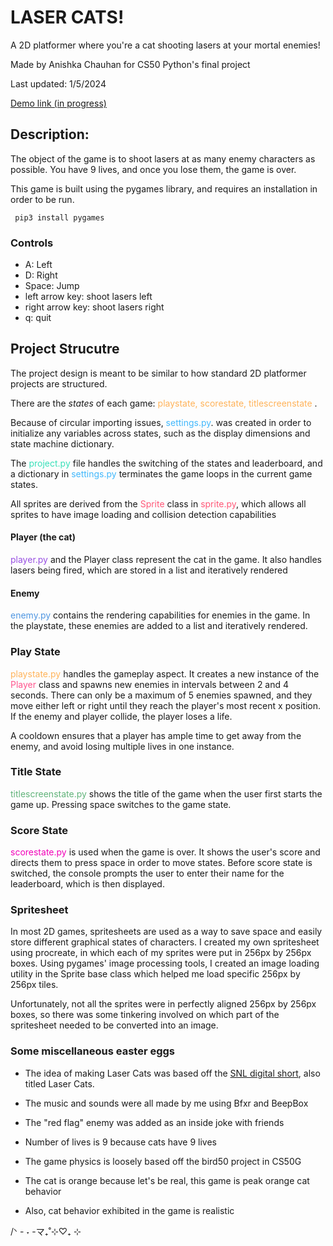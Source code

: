 # LASER CATS!
A 2D platformer where you're a cat shooting lasers at your mortal enemies!

Made by Anishka Chauhan for CS50 Python's final project 

Last updated: 1/5/2024

[Demo link (in progress)]()
## Description:
The object of the game is to shoot lasers at as many enemy characters as possible. You have 9 lives, and once you lose them, the game is over.

This game is built using the pygames library, and requires an installation in order to be run. 

     pip3 install pygames
### Controls 
* A: Left
* D: Right
* Space: Jump
* left arrow key: shoot lasers left
* right arrow key: shoot lasers right
* q: quit

## Project Strucutre 

The project design is meant to be similar to how standard 2D platformer projects are structured. 

There are the *states* of each game: <span style="color:rgb(255, 179, 90)">playstate, scorestate, titlescreenstate </span>.

Because of circular importing issues, <span style="color:rgb(66, 184, 252)">settings.py</span>. was created in order to initialize any variables across states, such as the display dimensions and state machine dictionary. 

The <span style="color:rgb(56, 224, 185)"> project.py </span> file handles the switching of the states and leaderboard, and a dictionary in <span style="color:rgb(66, 184, 252)">settings.py</span> terminates the game loops in the current game states.

 All sprites are derived from the <span style="color:rgb(255, 88, 120)"> Sprite </span> class in <span style="color:rgb(255, 88, 120)">sprite.py</span>,
 which allows all sprites to have image loading and collision detection capabilities

 #### Player (the cat)
 <span style="color:rgb(152, 80, 226)">player.py</span> and the Player class represent the cat in the game. It also handles lasers being fired, which are stored in a list and iteratively rendered
 #### Enemy
 <span style="color:rgb(79, 150, 225)">enemy.py</span> contains the rendering capabilities for enemies in the game. In the playstate, these enemies are added to a list and iteratively rendered. 

### Play State
<span style="color:rgb(255, 179, 90)">playstate.py </span> handles the gameplay aspect. It creates a new instance of the <span style="color:rgb(255, 85, 141)">Player </span> class and spawns new enemies in intervals between 2 and 4 seconds. There can only be a maximum of 5 enemies spawned, and they move either left or right until they reach the player's most recent x position. If the enemy and player collide, the player loses a life.

A cooldown ensures that a player has ample time to get away from the enemy, and avoid losing multiple lives in one instance.

### Title State
<span style = "color:rgb(97, 179, 122)"> titlescreenstate.py </span> shows the title of the game when the user first starts the game up. Pressing space switches to the game state. 

### Score State 
<span style = "color:rgb(241, 0, 184)"> scorestate.py </span> is used when the game is over. It shows the user's score and directs them to press space in order to move states. Before score state is switched, the console prompts the user to enter their name for the leaderboard, which is then displayed. 

### Spritesheet
In most 2D games, spritesheets are used as a way to save space and easily store different graphical states of characters. I created my own spritesheet using procreate, in which each of my sprites were put in 256px by 256px boxes. Using pygames' image processing tools, I created an image loading utility in the Sprite base class which helped me load specific 256px by 256px tiles. 

Unfortunately, not all the sprites were in perfectly aligned 256px by 256px boxes, so there was some tinkering involved on which part of the spritesheet needed to be converted into an image. 

### Some miscellaneous easter eggs

- The idea of making Laser Cats was based off the [SNL digital short](https://www.youtube.com/watch?v=e5fiBFhf9OQ), also titled Laser Cats. 
  
- The music and sounds were all made by me using Bfxr and BeepBox
  
- The "red flag" enemy was added as an inside joke with friends
  
- Number of lives is 9 because cats have 9 lives
  
- The game physics is loosely based off the bird50 project in CS50G
- The cat is orange because let's be real, this game is peak orange cat behavior
  
- Also, cat behavior exhibited in the game is realistic
</p>
/ᐠ - ˕ -マ₊˚⊹♡₊ ⊹